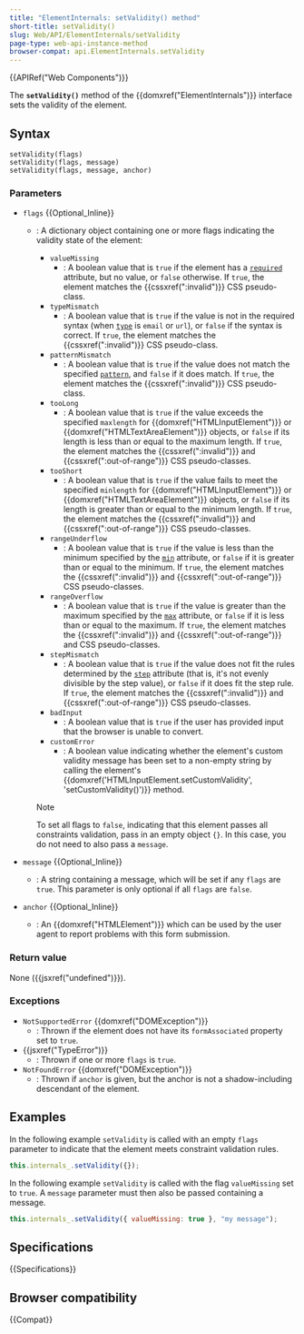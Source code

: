 ```yaml
---
title: "ElementInternals: setValidity() method"
short-title: setValidity()
slug: Web/API/ElementInternals/setValidity
page-type: web-api-instance-method
browser-compat: api.ElementInternals.setValidity
---
```


{{APIRef("Web Components")}}

The **`setValidity()`** method of the {{domxref("ElementInternals")}} interface sets the validity of the element.

## Syntax

```js-nolint
setValidity(flags)
setValidity(flags, message)
setValidity(flags, message, anchor)
```

### Parameters

- `flags` {{Optional_Inline}}

  - : A dictionary object containing one or more flags indicating the validity state of the element:

    - `valueMissing`
      - : A boolean value that is `true` if the element has a [`required`](/en-US/docs/Web/HTML/Reference/Element/input#required) attribute, but no value, or `false` otherwise. If `true`, the element matches the {{cssxref(":invalid")}} CSS pseudo-class.
    - `typeMismatch`
      - : A boolean value that is `true` if the value is not in the required syntax (when [`type`](/en-US/docs/Web/HTML/Reference/Element/input#type) is `email` or `url`), or `false` if the syntax is correct. If `true`, the element matches the {{cssxref(":invalid")}} CSS pseudo-class.
    - `patternMismatch`
      - : A boolean value that is `true` if the value does not match the specified [`pattern`](/en-US/docs/Web/HTML/Reference/Element/input#pattern), and `false` if it does match. If `true`, the element matches the {{cssxref(":invalid")}} CSS pseudo-class.
    - `tooLong`
      - : A boolean value that is `true` if the value exceeds the specified `maxlength` for {{domxref("HTMLInputElement")}} or {{domxref("HTMLTextAreaElement")}} objects, or `false` if its length is less than or equal to the maximum length. If `true`, the element matches the {{cssxref(":invalid")}} and {{cssxref(":out-of-range")}} CSS pseudo-classes.
    - `tooShort`
      - : A boolean value that is `true` if the value fails to meet the specified `minlength` for {{domxref("HTMLInputElement")}} or {{domxref("HTMLTextAreaElement")}} objects, or `false` if its length is greater than or equal to the minimum length. If `true`, the element matches the {{cssxref(":invalid")}} and {{cssxref(":out-of-range")}} CSS pseudo-classes.
    - `rangeUnderflow`
      - : A boolean value that is `true` if the value is less than the minimum specified by the [`min`](/en-US/docs/Web/HTML/Reference/Element/input#min) attribute, or `false` if it is greater than or equal to the minimum. If `true`, the element matches the {{cssxref(":invalid")}} and {{cssxref(":out-of-range")}} CSS pseudo-classes.
    - `rangeOverflow`
      - : A boolean value that is `true` if the value is greater than the maximum specified by the [`max`](/en-US/docs/Web/HTML/Reference/Element/input#max) attribute, or `false` if it is less than or equal to the maximum. If `true`, the element matches the {{cssxref(":invalid")}} and {{cssxref(":out-of-range")}} and CSS pseudo-classes.
    - `stepMismatch`
      - : A boolean value that is `true` if the value does not fit the rules determined by the [`step`](/en-US/docs/Web/HTML/Reference/Element/input#step) attribute (that is, it's not evenly divisible by the step value), or `false` if it does fit the step rule. If `true`, the element matches the {{cssxref(":invalid")}} and {{cssxref(":out-of-range")}} CSS pseudo-classes.
    - `badInput`
      - : A boolean value that is `true` if the user has provided input that the browser is unable to convert.
    - `customError`
      - : A boolean value indicating whether the element's custom validity message has been set to a non-empty string by calling the element's {{domxref('HTMLInputElement.setCustomValidity', 'setCustomValidity()')}} method.

    > [!NOTE]
    > To set all flags to `false`, indicating that this element passes all constraints validation, pass in an empty object `{}`. In this case, you do not need to also pass a `message`.

- `message` {{Optional_Inline}}
  - : A string containing a message, which will be set if any `flags` are `true`. This parameter is only optional if all `flags` are `false`.
- `anchor` {{Optional_Inline}}
  - : An {{domxref("HTMLElement")}} which can be used by the user agent to report problems with this form submission.

### Return value

None ({{jsxref("undefined")}}).

### Exceptions

- `NotSupportedError` {{domxref("DOMException")}}
  - : Thrown if the element does not have its `formAssociated` property set to `true`.
- {{jsxref("TypeError")}}
  - : Thrown if one or more `flags` is `true`.
- `NotFoundError` {{domxref("DOMException")}}
  - : Thrown if `anchor` is given, but the anchor is not a shadow-including descendant of the element.

## Examples

In the following example `setValidity` is called with an empty `flags` parameter to indicate that the element meets constraint validation rules.

```js
this.internals_.setValidity({});
```

In the following example `setValidity` is called with the flag `valueMissing` set to `true`. A `message` parameter must then also be passed containing a message.

```js
this.internals_.setValidity({ valueMissing: true }, "my message");
```

## Specifications

{{Specifications}}

## Browser compatibility

{{Compat}}

